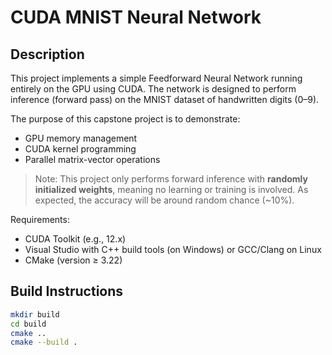 # CUDA MNIST Neural Network

## Description
This project implements a simple Feedforward Neural Network running entirely on the GPU using CUDA. The network is designed to perform inference (forward pass) on the MNIST dataset of handwritten digits (0–9).

The purpose of this capstone project is to demonstrate:
- GPU memory management
- CUDA kernel programming
- Parallel matrix-vector operations

> Note: This project only performs forward inference with **randomly initialized weights**, meaning no learning or training is involved. As expected, the accuracy will be around random chance (~10%).

Requirements:
- CUDA Toolkit (e.g., 12.x)
- Visual Studio with C++ build tools (on Windows) or GCC/Clang on Linux
- CMake (version ≥ 3.22)

## Build Instructions
```bash
mkdir build
cd build
cmake ..
cmake --build .
